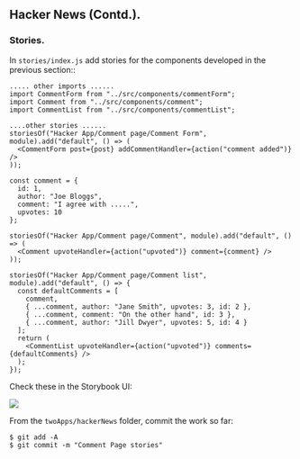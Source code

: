 ## Hacker News (Contd.).

### Stories.

In `stories/index.js` add stories for the components developed in the previous section::
~~~
..... other imports ......
import CommentForm from "../src/components/commentForm";
import Comment from "../src/components/comment";
import CommentList from "../src/components/commentList";

....other stories ......
storiesOf("Hacker App/Comment page/Comment Form", module).add("default", () => (
  <CommentForm post={post} addCommentHandler={action("comment added")} />
));

const comment = {
  id: 1,
  author: "Joe Bloggs",
  comment: "I agree with .....",
  upvotes: 10
};

storiesOf("Hacker App/Comment page/Comment", module).add("default", () => (
  <Comment upvoteHandler={action("upvoted")} comment={comment} />
));

storiesOf("Hacker App/Comment page/Comment list", module).add("default", () => {
  const defaultComments = [
    comment,
    { ...comment, author: "Jane Smith", upvotes: 3, id: 2 },
    { ...comment, comment: "On the other hand", id: 3 },
    { ...comment, author: "Jill Dwyer", upvotes: 5, id: 4 }
  ];
  return (
    <CommentList upvoteHandler={action("upvoted")} comments={defaultComments} />
  );
});
~~~

Check these in the Storybook UI:

![][commentstories]

From the `twoApps/hackerNews` folder, commit the work so far:
~~~
$ git add -A
$ git commit -m "Comment Page stories"
~~~

[commentstories]: ./img/commentstories.png
